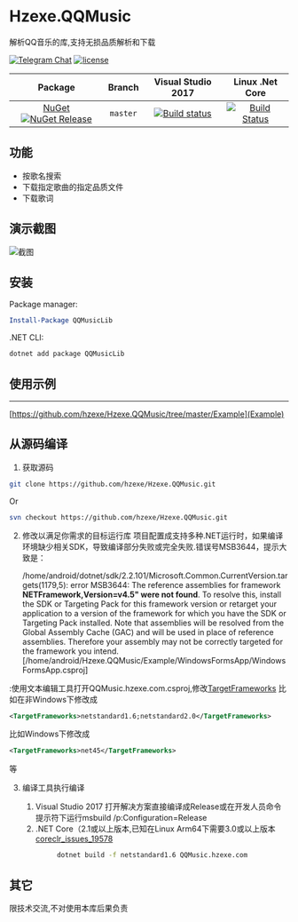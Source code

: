 # Hzexe.QQMusic
解析QQ音乐的库,支持无损品质解析和下载<br />

[![Telegram Chat](https://img.shields.io/badge/Chat-Telegram-blue.svg)](https://t.me/hzexe)
[![license](https://img.shields.io/github/license/hzexe/Hzexe.QQMusic.svg)](https://raw.githubusercontent.com/hzexe/Hzexe.QQMusic/master/LICENSE)

|Package|Branch|Visual Studio 2017|Linux .Net Core|
|:-----:|:----:|:---:|:---:|
| [NuGet ![NuGet Release](https://img.shields.io/nuget/vpre/QQMusicLib.svg?label=QQMusicLib&maxAge=3600)](https://www.nuget.org/packages/QQMusicLib/) | `master` |  [![Build status](https://hzexe.visualstudio.com/Hzexe.QQMusic/_apis/build/status/Hzexe.QQMusic-.NET%20Desktop-CI?branchName=master)](https://hzexe.visualstudio.com/Hzexe.QQMusic/_build/latest?definitionId=1) | [![Build Status](https://travis-ci.com/hzexe/Hzexe.QQMusic.svg?branch=master)](https://travis-ci.com/hzexe/Hzexe.QQMusic) |

## 功能
* 按歌名搜索
* 下载指定歌曲的指定品质文件
* 下载歌词

## 演示截图

![截图](https://raw.githubusercontent.com/hzexe/Hzexe.QQMusic/master/Example/eg.png)

## 安装

Package manager:

```powershell
Install-Package QQMusicLib
```
.NET CLI:

```bash
dotnet add package QQMusicLib
```

## 使用示例
---
[https://github.com/hzexe/Hzexe.QQMusic/tree/master/Example](Example)

## 从源码编译
1. 获取源码
```bash
git clone https://github.com/hzexe/Hzexe.QQMusic.git
```
Or
```bash
svn checkout https://github.com/hzexe/Hzexe.QQMusic.git
```
2. 修改以满足你需求的目标运行库
项目配置成支持多种.NET运行时，如果编译环境缺少相关SDK，导致编译部分失败或完全失败.错误号MSB3644，提示大致是：

    /home/android/dotnet/sdk/2.2.101/Microsoft.Common.CurrentVersion.targets(1179,5): error MSB3644: The reference assemblies for framework **NETFramework,Version=v4.5" were not found**. To resolve this, install the SDK or Targeting Pack for this framework version or retarget your application to a version of the framework for which you have the SDK or Targeting Pack installed. Note that assemblies will be resolved from the Global Assembly Cache (GAC) and will be used in place of reference assemblies. Therefore your assembly may not be correctly targeted for the framework you intend. [/home/android/Hzexe.QQMusic/Example/WindowsFormsApp/WindowsFormsApp.csproj]

:使用文本编辑工具打开QQMusic.hzexe.com.csproj,修改[TargetFrameworks](https://github.com/hzexe/Hzexe.QQMusic/blob/e5fd85d54a792093c4ec6aa959e1e8566f57d8d7/QQMusic.hzexe.com/QQMusic.hzexe.com.csproj#L4)
比如在非Windows下修改成
```xml
<TargetFrameworks>netstandard1.6;netstandard2.0</TargetFrameworks>
```
比如Windows下修改成
```xml
<TargetFrameworks>net45</TargetFrameworks>
```
等

3. 编译工具执行编译
    
    1. Visual Studio 2017
	    打开解决方案直接编译成Release或在开发人员命令提示符下运行msbuild /p:Configuration=Release<br />
	2. .NET Core（2.1或以上版本,已知在Linux Arm64下需要3.0或以上版本[coreclr_issues_19578](https://github.com/dotnet/coreclr/issues/19578#issuecomment-427592817)<br />
```bash
            dotnet build -f netstandard1.6 QQMusic.hzexe.com
```

## 其它
限技术交流,不对使用本库后果负责
